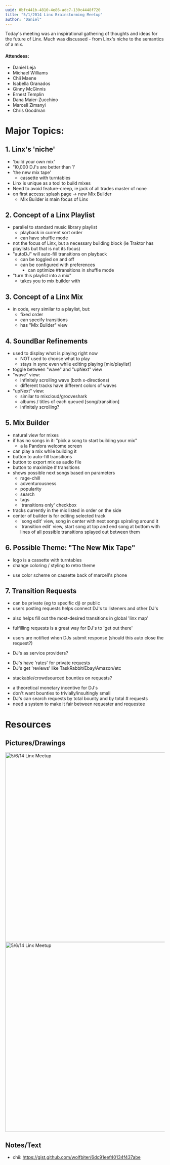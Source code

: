 ```yaml
---
uuid: 0bfc441b-4810-4e86-adc7-130c4448f720
title: "5/1/2014 Linx Brainstorming Meetup"
author: "Daniel"
---
```


Today's meeting was an inspirational gathering of thoughts and ideas for the future of Linx. Much was discussed - from Linx's niche to the semantics of a mix.

#### Attendees:
- Daniel Leja
- Michael Williams
- Chii Maene
- Isabella Granados
- Ginny McGinnis
- Ernest Templin
- Dana Maier-Zucchino
- Marcell Zimanyi
- Chris Goodman

# Major Topics:

## 1. Linx's 'niche'
  - 'build your own mix'
  - '10,000 DJ's are better than 1'
  - 'the new mix tape'
    + cassette with turntables
  - Linx is unique as a tool to build mixes
  - Need to avoid feature-creep, ie jack of all trades master of none
  - on first access: splash page -> new Mix Builder
    + Mix Builder is main focus of Linx

## 2. Concept of a Linx Playlist
  - parallel to standard music library playlist
    + playback in current sort order
    + can have shuffle mode
  - not the focus of Linx, but a necessary building block (ie Traktor has playlists but that is not its focus)
  - "autoDJ" will auto-fill transitions on playback
    + can be toggled on and off
    + can be configured with preferences
      * can optimize #transitions in shuffle mode
  - "turn this playlist into a mix"
    + takes you to mix builder with 

## 3. Concept of a Linx Mix
  - in code, very similar to a playlist, but:
    + fixed order
    + can specify transitions
    + has "Mix Builder" view

## 4. SoundBar Refinements
  - used to display what is playing right now
    + NOT used to choose what to play
    + stays in sync even while editing playing [mix/playlist]
  - toggle between "wave" and "upNext" view
  - "wave" view:
    + infinitely scrolling wave (both x-directions)
    + different tracks have different colors of waves
  - "upNext" view:
    + similar to mixcloud/grooveshark
    + albums / titles of each queued [song/transition]
    + infinitely scrolling?

## 5. Mix Builder
  - natural view for mixes
  - if has no songs in it: "pick a song to start building your mix"
    + a la Pandora welcome screen
  - can play a mix while building it
  - button to auto-fill transitions
  - button to export mix as audio file
  - button to maximize # transitions
  - shows possible next songs based on parameters
    + rage-chill
    + adventurousness
    + popularity
    + search
    + tags
    + 'transitions only' checkbox
  - tracks currently in the mix listed in order on the side
  - center of builder is for editing selected track
    + 'song edit' view, song in center with next songs spiraling around it
    + 'transition edit' view, start song at top and end song at bottom with lines of all possible transitions splayed out between them

## 6. Possible Theme: "The New Mix Tape"
 - logo is a cassette with turntables
 - change coloring / styling to retro theme
  + use color scheme on cassette back of marcell's phone

## 7. Transition Requests
 - can be private (eg to specific dj) or public
 - users posting requests helps connect DJ's to listeners and other DJ's
  + also helps fill out the most-desired transitions in global 'linx map'
 - fulfilling requests is a great way for DJ's to 'get out there'
  + users are notified when DJs submit response (should this auto close the request?)
 - DJ's as service providers?
  + DJ's have 'rates' for private requests
  + DJ's get 'reviews' like TaskRabbit/Ebay/Amazon/etc
 - stackable/crowdsourced bounties on requests?
  + a theoretical monetary incentive for DJ's
  + don't want bounties to trivially/insultingly small
  + DJ's can search requests by total bounty and by total # requests
  + need a system to make it fair between requester and requestee 

# Resources

## Pictures/Drawings
 <a href="http://imgur.com/YqQMaNg" title="5/6/14 Linx Meetup"><img src="http://i.imgur.com/YqQMaNg.jpg?1" title="Hosted by imgur.com" height=600 alt="5/6/14 Linx Meetup"/></a>
 <a href="http://imgur.com/Vs3LsVm" title="5/6/14 Linx Meetup"><img src="http://i.imgur.com/Vs3LsVm.jpg?1" title="Hosted by imgur.com" height=600 alt="5/6/14 Linx Meetup"/></a>
 
## Notes/Text
 - chii: https://gist.github.com/wolfbiter/6dc91eef40134f437abe

